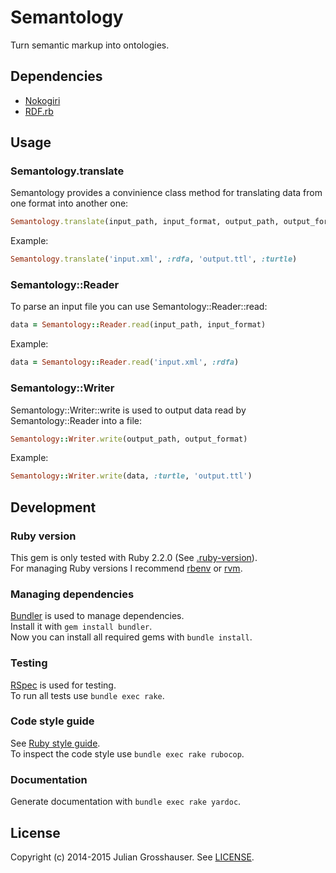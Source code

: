 # Semantology

Turn semantic markup into ontologies.

## Dependencies

* [Nokogiri](http://nokogiri.org)
* [RDF.rb](https://github.com/ruby-rdf/rdf)

## Usage

### Semantology.translate

Semantology provides a convinience class method for translating data from one format into another one:
```ruby
Semantology.translate(input_path, input_format, output_path, output_format)
```

Example:
```ruby
Semantology.translate('input.xml', :rdfa, 'output.ttl', :turtle)
```

### Semantology::Reader

To parse an input file you can use Semantology::Reader::read:
```ruby
data = Semantology::Reader.read(input_path, input_format)
```

Example:
```ruby
data = Semantology::Reader.read('input.xml', :rdfa)
```

### Semantology::Writer

Semantology::Writer::write is used to output data read by Semantology::Reader into a file:
```ruby
Semantology::Writer.write(output_path, output_format)
```

Example:
```ruby
Semantology::Writer.write(data, :turtle, 'output.ttl')
```

## Development

### Ruby version

This gem is only tested with Ruby 2.2.0 (See [.ruby-version](.ruby-version)).  
For managing Ruby versions I recommend [rbenv](https://github.com/sstephenson/rbenv) or [rvm](https://rvm.io).

### Managing dependencies

[Bundler](http://bundler.io) is used to manage dependencies.  
Install it with `gem install bundler`.  
Now you can install all required gems with `bundle install`.

### Testing

[RSpec](http://rspec.info) is used for testing.  
To run all tests use `bundle exec rake`.

### Code style guide

See [Ruby style guide](https://github.com/bbatsov/ruby-style-guide).  
To inspect the code style use `bundle exec rake rubocop`.

### Documentation

Generate documentation with `bundle exec rake yardoc`.

## License

Copyright (c) 2014-2015 Julian Grosshauser. See [LICENSE](LICENSE).
